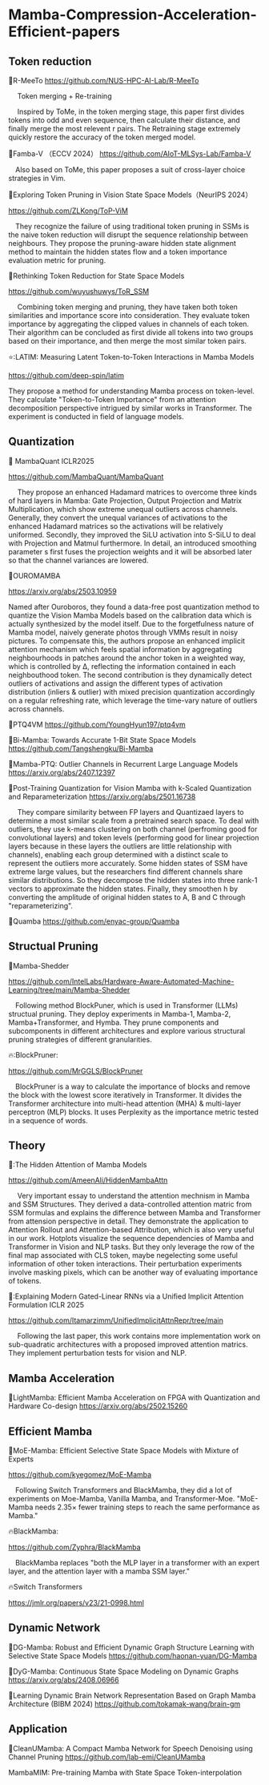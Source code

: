 # Mamba-Compression-Acceleration-Efficient-papers

## Token reduction

:rocket:R-MeeTo 
https://github.com/NUS-HPC-AI-Lab/R-MeeTo

&emsp;  Token merging + Re-training
  
&emsp;  Inspired by ToMe, in the token merging stage, this paper first divides tokens into odd and even sequence, then calculate their distance, and finally merge the most relevent r pairs. The Retraining stage extremely quickly restore the accuracy of the token merged model.

:rocket:Famba-V （ECCV 2024）
https://github.com/AIoT-MLSys-Lab/Famba-V

&emsp;Also based on ToMe, this paper proposes a suit of cross-layer choice strategies in Vim.

:rocket:Exploring Token Pruning in Vision State Space Models（NeurIPS 2024）

https://github.com/ZLKong/ToP-ViM

&emsp;They recognize the failure of using traditional token pruning in SSMs is the naive token reduction will disrupt the sequence relationship between neighbours. They propose the pruning-aware hidden state alignment method to maintain the hidden states flow and a token importance evaluation metric for pruning.


:rocket:Rethinking Token Reduction for State Space Models

https://github.com/wuyushuwys/ToR_SSM

&emsp; Combining token merging and pruning, they have taken both token similarities and importance score into consideration. They evaluate token importance by aggregating the clipped values in channels of each token. Their algorithm can be concluded as first divide all tokens into two groups based on their importance, and then merge the most similar token pairs.

⭐:LATIM: Measuring Latent Token-to-Token Interactions in Mamba Models

https://github.com/deep-spin/latim

They propose a method for understanding Mamba process on token-level. They calculate "Token-to-Token Importance" from an attention decomposition perspective intrigued by similar works in Transformer. The experiment is conducted in field of language models.
## Quantization
:rocket: MambaQuant ICLR2025

https://github.com/MambaQuant/MambaQuant

&emsp; They propose an enhanced Hadamard matrices to overcome three kinds of hard layers in Mamba: Gate Projection, Output Projection and Matrix Multiplication, which show extreme unequal outliers across channels. Generally, they convert the unequal variances of activations to the enhanced Hadamard matrices so the activations will be relatively uniformed. Secondly, they improved the SiLU activation into S-SiLU to deal with Projection and Matmul furthermore. In detail, an introduced smoothing parameter s first fuses the projection weights and it will be absorbed later so that the channel variances are lowered.

:rocket:OUROMAMBA

https://arxiv.org/abs/2503.10959

Named after Ouroboros, they found a data-free post quantization method to quantize the Vision Mamba Models based on the calibration data which is actually synthesized by the model itself. Due to the forgetfulness nature of Mamba model, naively generate photos through VMMs result in noisy pictures. To compensate this, the authors propose an enhanced implicit attention mechanism which feels spatial information by aggregating neighbourhoods in patches around the anchor token in a weighted way, which is controlled by Δ, reflecting the information contained in each neighbouthood token. The second contribution is they dynamically detect outliers of activations and assign the different types of activation distribution (inliers & outlier) with mixed precision quantization accordingly on a regular refreshing rate, which leverage the time-vary nature of outliers across channels.

:rocket:PTQ4VM 
https://github.com/YoungHyun197/ptq4vm


:rocket:Bi-Mamba: Towards Accurate 1-Bit State Space Models
https://github.com/Tangshengku/Bi-Mamba

:rocket:Mamba-PTQ: Outlier Channels in Recurrent Large Language Models
https://arxiv.org/abs/2407.12397

:rocket:Post-Training Quantization for Vision Mamba with  k-Scaled Quantization and Reparameterization
https://arxiv.org/abs/2501.16738

&emsp; They compare similarity between FP layers and Quantizaed layers to determine a most similar scale from a pretrained search space. To deal with outliers, they use k-means clustering on both channel (perfroming good for convolutional layers) and token levels (performing good for linear projection layers because in these layers the outliers are little relationship with channels), enabling each group determined with a distinct scale to represent the outliers more accurately. Some hidden states of SSM have extreme large values, but the researchers find different channels share similar distributions. So they decompose the hidden states into three rank-1 vectors to approximate the hidden states. Finally, they smoothen h by converting the amplitude of original hidden states to A, B and C through "reparameterizing".

:rocket:Quamba
https://github.com/enyac-group/Quamba

## Structual Pruning
:rocket:Mamba-Shedder

https://github.com/IntelLabs/Hardware-Aware-Automated-Machine-Learning/tree/main/Mamba-Shedder

&emsp;Following method BlockPuner, which is used in Transformer (LLMs) structual pruning. They deploy experiments in Mamba-1, Mamba-2, Mamba+Transformer, and Hymba. They prune components and subcomponents in different architectures and explore various structural pruning strategies of different granularities.


🔥:BlockPruner:

https://github.com/MrGGLS/BlockPruner

&emsp;BlockPruner is a way to calculate the importance of blocks and remove the block with the lowest score iteratively in Transformer. It divides the Transformer architecture into multi-head attention (MHA) & multi-layer perceptron (MLP) blocks. It uses Perplexity as the importance metric tested in a sequence of words.


## Theory
🚀:The Hidden Attention of Mamba Models

https://github.com/AmeenAli/HiddenMambaAttn

&emsp; Very important essay to understand the attention mechnism in Mamba and SSM Structures. They derived a data-controlled attention matric from SSM formulas and explains the difference between Mamba and Transformer from attension perspective in detail. They demonstrate the application to Attention Rollout and Attention-based Attribution, which is also very useful in our work. Hotplots visualize the sequence dependencies of Mamba and Transformer in Vision and NLP tasks. But they only leverage the row of the final map associated with CLS token, maybe negelecting some useful information of other token interactions. Their perturbation experiments involve masking pixels, which can be another way of evaluating importance of tokens.

🚀:Explaining Modern Gated-Linear RNNs via a Unified Implicit Attention Formulation ICLR 2025

https://github.com/Itamarzimm/UnifiedImplicitAttnRepr/tree/main

&emsp; Following the last paper, this work contains more implementation work on sub-quadratic architectures with a proposed improved attention matrics. They implement perturbation tests for vision and NLP.

## Mamba Acceleration
:rocket:LightMamba: Efficient Mamba Acceleration on  FPGA with Quantization and Hardware Co-design
https://arxiv.org/abs/2502.15260

## Efficient Mamba
:rocket:MoE-Mamba: Efficient Selective State Space Models with Mixture of Experts

https://github.com/kyegomez/MoE-Mamba

&emsp;Following Switch Transformers and BlackMamba, they did a lot of experiments on Moe-Mamba, Vanilla Mamba, and Transformer-Moe.
"MoE-Mamba needs 2.35× fewer training steps to reach the same performance as Mamba."

🔥BlackMamba:

https://github.com/Zyphra/BlackMamba

&emsp;BlackMamba replaces "both the MLP layer in a transformer with an expert layer, and the attention layer with a mamba SSM layer."

🔥Switch Transformers

https://jmlr.org/papers/v23/21-0998.html




## Dynamic Network 
:rocket:DG-Mamba: Robust and Efficient Dynamic Graph Structure Learning with Selective State Space Models
https://github.com/haonan-yuan/DG-Mamba

:rocket:DyG-Mamba: Continuous State Space Modeling on Dynamic Graphs
https://arxiv.org/abs/2408.06966

:rocket:Learning Dynamic Brain Network Representation  Based on Graph Mamba Architecture (BIBM 2024)
https://github.com/tokamak-wang/brain-gm

## Application
:rocket:CleanUMamba: A Compact Mamba Network for  Speech Denoising using Channel Pruning
https://github.com/lab-emi/CleanUMamba

MambaMIM: Pre-training Mamba with State Space Token-interpolation




